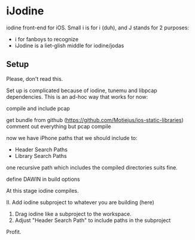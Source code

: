 iJodine
=======

iodine front-end for iOS. Small i is for i (duh), and J stands for 2 purposes:

* i for fanboys to recognize
* iJodine is a liet-glish middle for iodine/jodas

Setup
-----

Please, don't read this.

Set up is complicated because of iodine, tunemu and libpcap dependencies. This
is an ad-hoc way that works for now:

compile and include pcap

get bundle from github (https://github.com/Motiejus/ios-static-libraries)
comment out everything but pcap
compile

now we have iPhone paths that we should include to:

* Header Search Paths
* Library Search Paths

one recursive path which includes the compiled directories suits fine.

define DAWIN in build options

At this stage iodine compiles.

II. Add iodine subproject to whatever you are building (here)

1) Drag iodine like a subproject to the workspace.
2) Adjust "Header Search Path" to include paths in the subproject

Profit.
